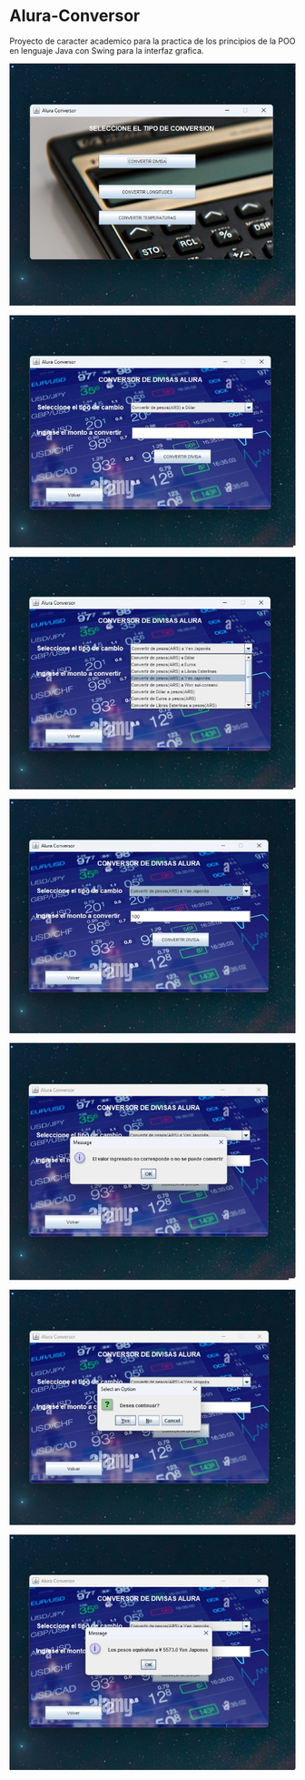 # Alura-Conversor
Proyecto de caracter academico para la practica de los principios de la POO en lenguaje Java con Swing para la interfaz grafica.

![Ventana principal de la aplicacion][1]

![Seleccion Conversion de divisas][2]

![Seleccionar tipo de cambio][3]

![Ingresar monto][4]

![Monto incorrecto o no corresponde][5]

![Aceptar para contuniar con la conversion][6]

![Monto convertido][7]

[1]: ./ConversorAlura/img/AluraMain.jpg

[2]: ./ConversorAlura/img/AluraCurrency.jpg

[3]: ./ConversorAlura/img/AluraCurrencyOption.jpg

[4]: ./ConversorAlura/img/AluraCurrencyAmount.jpg

[5]: ./ConversorAlura/img/AluraCurrencyInputError.jpg

[6]: ./ConversorAlura/img/AluraCurrencyConfirm.jpg

[7]: ./ConversorAlura/img/AluraCurrencyResult.jpg
